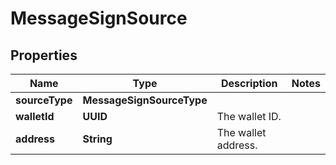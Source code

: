 

# MessageSignSource


## Properties

| Name | Type | Description | Notes |
|------------ | ------------- | ------------- | -------------|
|**sourceType** | **MessageSignSourceType** |  |  |
|**walletId** | **UUID** | The wallet ID. |  |
|**address** | **String** | The wallet address. |  |



